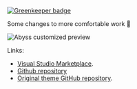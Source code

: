 
[![Greenkeeper badge](https://badges.greenkeeper.io/lamartire/abyss-customized-theme.svg)](https://greenkeeper.io/)

Some changes to more comfortable work :cake:

![Abyss customized preview](http://i.imgur.com/DF01boM.png)

Links:

* [Visual Studio Marketplace](https://marketplace.visualstudio.com/items/lamartire.Theme-Abyss-Customized).
* [Github repository](https://github.com/lamartire/abyss-customized-theme)
* [Original theme GitHub repository](https://github.com/gerane/VSCodeThemes).
